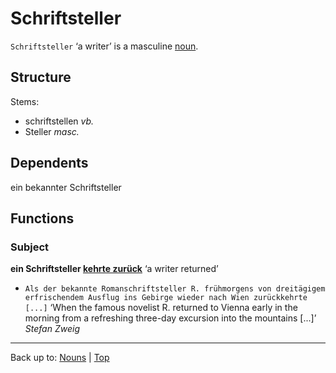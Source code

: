 # Schriftsteller

`Schriftsteller` ‘a writer’ is a masculine [noun](../../index.md).

## Structure

Stems:
- schriftstellen *vb.*
- Steller *masc.*

## Dependents

ein bekannter Schriftsteller

## Functions

### Subject

**ein Schriftsteller [kehrte zurück](../../../verbs/z/zu/zurueckkehren.md)** ‘a writer returned’
- `Als der bekannte Romanschriftsteller R. frühmorgens von dreitägigem erfrischendem Ausflug ins Gebirge wieder nach Wien zurückkehrte [...]` ‘When the famous novelist R. returned to Vienna early in the morning from a refreshing three-day excursion into the mountains [...]’ *Stefan Zweig*


----

Back up to: [Nouns](../../index.md) | [Top](../../../index.md)
